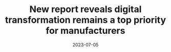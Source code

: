 ---
category:
- .nan
date: 2023-07-05
keyword_suggestion: wordpress management services
post_inspiration: https://www.themanufacturer.com/articles/new-report-reveals-digital-remains-a-top-priority-for-manufacturers/
silot_terms: digital transformation
title: New report reveals <b>digital</b> transformation remains a top priority for
  manufacturers
---